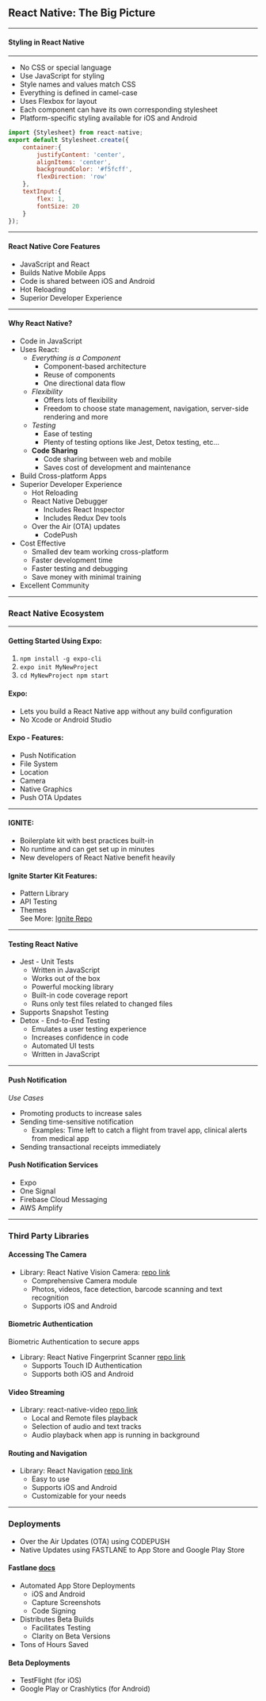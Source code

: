 ## React Native: The Big Picture
___
#### Styling in React Native
___
* No CSS or special language
* Use JavaScript for styling
* Style names and values match CSS
* Everything is defined in camel-case
* Uses Flexbox for layout
* Each component can have its own corresponding stylesheet
* Platform-specific styling available for iOS and Android

```jsx
import {Stylesheet} from react-native;
export default Stylesheet.create({
    container:{
        justifyContent: 'center',
        alignItems: 'center',
        backgroundColor: '#f5fcff',
        flexDirection: 'row'
    },
    textInput:{
        flex: 1,
        fontSize: 20
    }
});
```
____

#### React Native Core Features
* JavaScript and React
* Builds Native Mobile Apps
* Code is shared between iOS and Android
* Hot Reloading
* Superior Developer Experience
___
#### Why React Native?
* Code in JavaScript
* Uses React:
  * _Everything is a Component_
    * Component-based architecture
    * Reuse of components
    * One directional data flow
  * _Flexibility_
    * Offers lots of flexibility
    * Freedom to choose state management, navigation, server-side rendering and more
  * _Testing_
    * Ease of testing
    * Plenty of testing options like Jest, Detox testing, etc...
  * __Code Sharing__
    * Code sharing between web and mobile
    * Saves cost of development and maintenance
* Build Cross-platform Apps
* Superior Developer Experience
  * Hot Reloading 
  * React Native Debugger
    * Includes React Inspector
    * Includes Redux Dev tools
  * Over the Air (OTA) updates
    * CodePush
* Cost Effective
  * Smalled dev team working cross-platform
  * Faster development time
  * Faster testing and debugging
  * Save money with minimal training
* Excellent Community
___
### React Native Ecosystem
___
#### Getting Started Using Expo:
1. `npm install -g expo-cli`
2. `expo init MyNewProject`
3. `cd MyNewProject npm start`
#### Expo:
* Lets you build a React Native app without any build configuration
* No Xcode or Android Studio 
#### Expo - Features:
* Push Notification
* File System
* Location
* Camera
* Native Graphics
* Push OTA Updates
___
#### IGNITE:
* Boilerplate kit with best practices built-in
* No runtime and can get set up in minutes
* New developers of React Native benefit heavily
#### Ignite Starter Kit Features:
* Pattern Library
* API Testing
* Themes <br>
See More: [Ignite Repo](https://github.com/infinitered/ignite)
___
#### Testing React Native
* Jest - Unit Tests
    * Written in JavaScript
    * Works out of the box
    * Powerful mocking library
    * Built-in code coverage report
    * Runs only test files related to changed files
* Supports Snapshot Testing
* Detox - End-to-End Testing
  * Emulates a user testing experience
  * Increases confidence in code
  * Automated UI tests
  * Written in JavaScript
___
#### Push Notification 
_Use Cases_ <br>
* Promoting products to increase sales
* Sending time-sensitive notification
  * Examples: Time left to catch a flight from travel app, clinical alerts from medical app
* Sending transactional receipts immediately 
#### Push Notification Services
* Expo
* One Signal
* Firebase Cloud Messaging
* AWS Amplify
___
### Third Party Libraries
#### Accessing The Camera
* Library: React Native Vision Camera: [repo link](https://github.com/mrousavy/react-native-vision-camera)
  * Comprehensive Camera module
  * Photos, videos, face detection, barcode scanning and text recognition
  * Supports iOS and Android <br> 

#### Biometric Authentication
Biometric Authentication to secure apps
* Library: React Native Fingerprint Scanner [repo link](https://github.com/hieuvp/react-native-fingerprint-scanner)
  * Supports Touch ID Authentication
  * Supports both iOS and Android

#### Video Streaming
* Library: react-native-video [repo link](https://github.com/react-native-video/react-native-video)
    * Local and Remote files playback
    * Selection of audio and text tracks
    * Audio playback when app is running in background

#### Routing and Navigation
* Library: React Navigation [repo link](https://github.com/react-navigation/react-navigation)
  * Easy to use
  * Supports iOS and Android
  * Customizable for your needs
___
### Deployments
* Over the Air Updates (OTA) using CODEPUSH
* Native Updates using FASTLANE to App Store and Google Play Store
#### Fastlane [docs](https://docs.fastlane.tools/getting-started/cross-platform/react-native/)
* Automated App Store Deployments
  * iOS and Android
  * Capture Screenshots
  * Code Signing
* Distributes Beta Builds
  * Facilitates Testing
  * Clarity on Beta Versions
* Tons of Hours Saved

#### Beta Deployments
* TestFlight (for iOS)
* Google Play or Crashlytics (for Android)